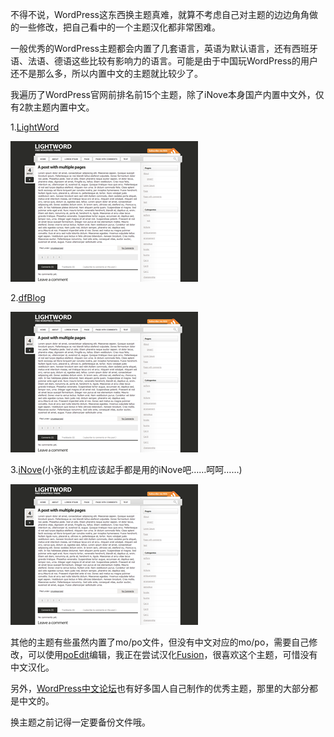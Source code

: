 

不得不说，WordPress这东西换主题真难，就算不考虑自己对主题的边边角角做的一些修改，把自己看中的一个主题汉化都非常困难。

一般优秀的WordPress主题都会内置了几套语言，英语为默认语言，还有西班牙语、法语、德语这些比较有影响力的语言。可能是由于中国玩WordPress的用户
还不是那么多，所以内置中文的主题就比较少了。

我遍历了WordPress官网前排名前15个主题，除了iNove本身国产内置中文外，仅有2款主题内置中文。

1.[LightWord](http://wordpress.org/extend/themes/lightword)

[![image](/images/upload_dropbox/200907/screenshot.png)](../../static/images/upload_dropbox/200907/screenshot.png)

2.[dfBlog](http://wordpress.org/extend/themes/dfblog)

[![image](/images/upload_dropbox/200907/screenshot.png)](http://wp-themes.com/wp-content/themes/dfblog/screenshot.png)

3.[iNove](http://wordpress.org/extend/themes/inove)(小张的主机应该起手都是用的iNove吧……呵呵……)

[![image](/images/upload_dropbox/200907/screenshot.png)](http://wp-themes.com/wp-content/themes/inove/screenshot.png)

其他的主题有些虽然内置了mo/po文件，但没有中文对应的mo/po，需要自己修改，可以使用[poEdit](http://www.xdowns.com/soft/38/103/2007/Soft_36710.html)编辑，我正在尝试汉化[Fusion](http://wordpress.org/extend/themes/fusion)，很喜欢这个主题，可惜没有中文汉化。

另外，[WordPress中文论坛](http://wordpress.org.cn/)也有好多国人自己制作的优秀主题，那里的大部分都是中文的。

换主题之前记得一定要备份文件哦。


